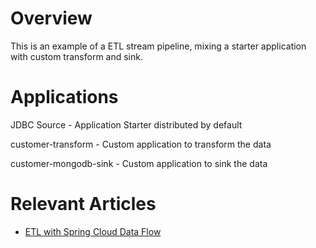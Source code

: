 # Overview
This is an example of a ETL stream pipeline, mixing a starter application with custom transform and sink.

# Applications
JDBC Source - Application Starter distributed by default

customer-transform - Custom application to transform the data

customer-mongodb-sink - Custom application to sink the data

# Relevant Articles

* [ETL with Spring Cloud Data Flow](https://www.surya.com/spring-cloud-data-flow-etl)
